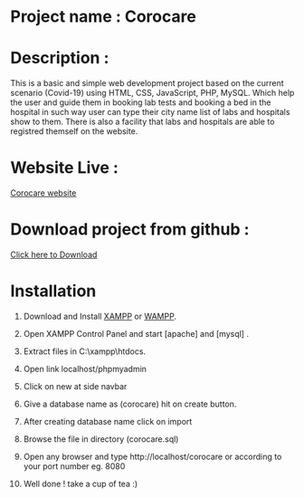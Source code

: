 # Project name : Corocare

# Description : 

This is a basic and simple web development project based on the current scenario (Covid-19) using HTML, CSS, JavaScript, PHP, MySQL. Which help the user and guide them in booking lab tests and booking a bed in the hospital in such way user can type their city name list of labs and hospitals show to them. There is also a facility that labs and hospitals are able to registred themself on the website.


# Website Live :

[Corocare website](https://corocare.epizy.com/)


# Download project from github :

[Click here to Download](https://github.com/mravirajsingh/corocare/archive/refs/heads/main.zip)



# Installation

   1. Download and Install [XAMPP](https://www.apachefriends.org/download.html) or [WAMPP](https://www.wampserver.com/en/).

   2. Open XAMPP Control Panel and start [apache] and [mysql] .

   3. Extract files in C:\xampp\htdocs.

   4. Open link localhost/phpmyadmin

   5. Click on new at side navbar
   
   6. Give a database name as (corocare) hit on create button.

   7. After creating database name click on import
   
   8. Browse the file in directory (corocare.sql)

   9. Open any browser and type http://localhost/corocare or according to your port number eg. 8080
   
   10. Well done ! take a cup of tea :)
   
